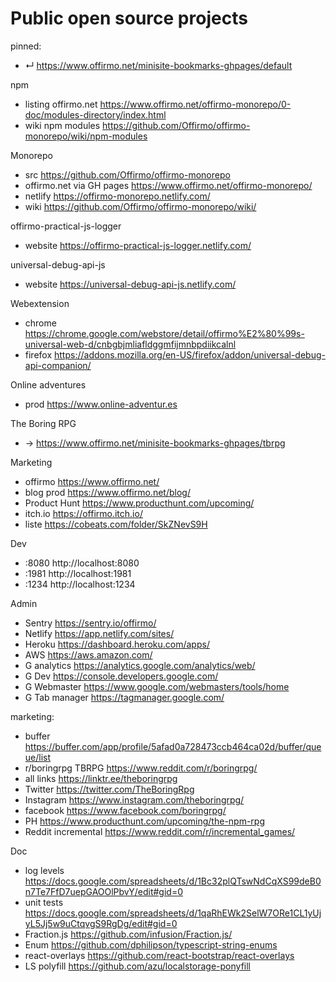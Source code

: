 # Public open source projects

pinned:
- ↵ https://www.offirmo.net/minisite-bookmarks-ghpages/default


npm
* listing offirmo.net https://www.offirmo.net/offirmo-monorepo/0-doc/modules-directory/index.html
* wiki npm modules https://github.com/Offirmo/offirmo-monorepo/wiki/npm-modules


Monorepo
- src https://github.com/Offirmo/offirmo-monorepo
- offirmo.net via GH pages https://www.offirmo.net/offirmo-monorepo/
- netlify     https://offirmo-monorepo.netlify.com/
- wiki https://github.com/Offirmo/offirmo-monorepo/wiki/


offirmo-practical-js-logger
* website https://offirmo-practical-js-logger.netlify.com/


universal-debug-api-js
* website https://universal-debug-api-js.netlify.com/


Webextension
* chrome https://chrome.google.com/webstore/detail/offirmo%E2%80%99s-universal-web-d/cnbgbjmliafldggmfijmnbpdiikcalnl
* firefox https://addons.mozilla.org/en-US/firefox/addon/universal-debug-api-companion/


Online adventures
- prod https://www.online-adventur.es


The Boring RPG
- → https://www.offirmo.net/minisite-bookmarks-ghpages/tbrpg


Marketing
- offirmo https://www.offirmo.net/
- blog prod https://www.offirmo.net/blog/
- Product Hunt https://www.producthunt.com/upcoming/
- itch.io https://offirmo.itch.io/
- liste https://cobeats.com/folder/SkZNevS9H


Dev
- :8080    http://localhost:8080
- :1981    http://localhost:1981
- :1234    http://localhost:1234



Admin
- Sentry https://sentry.io/offirmo/
- Netlify https://app.netlify.com/sites/
- Heroku https://dashboard.heroku.com/apps/
- AWS https://aws.amazon.com/
- G analytics https://analytics.google.com/analytics/web/
- G Dev https://console.developers.google.com/
- G Webmaster https://www.google.com/webmasters/tools/home
- G Tab manager https://tagmanager.google.com/



marketing:
- buffer https://buffer.com/app/profile/5afad0a728473ccb464ca02d/buffer/queue/list
- r/boringrpg TBRPG https://www.reddit.com/r/boringrpg/
- all links https://linktr.ee/theboringrpg
- Twitter https://twitter.com/TheBoringRpg
- Instagram https://www.instagram.com/theboringrpg/
- facebook https://www.facebook.com/boringrpg/
- PH https://www.producthunt.com/upcoming/the-npm-rpg
- Reddit incremental https://www.reddit.com/r/incremental_games/


Doc
- log levels https://docs.google.com/spreadsheets/d/1Bc32plQTswNdCqXS99deB0n7Te7FfD7uepGAOOlPbvY/edit#gid=0
- unit tests https://docs.google.com/spreadsheets/d/1qaRhEWk2SelW7ORe1CL1yUjyL5Jj5w9uCtqvgS9RgDg/edit#gid=0
- Fraction.js https://github.com/infusion/Fraction.js/
- Enum https://github.com/dphilipson/typescript-string-enums
- react-overlays https://github.com/react-bootstrap/react-overlays
- LS polyfill https://github.com/azu/localstorage-ponyfill


